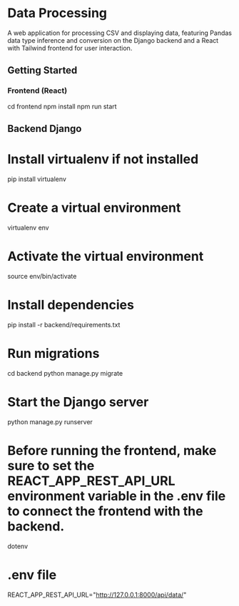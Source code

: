 # Data Processing

A web application for processing CSV and displaying data, featuring Pandas data type inference and 
conversion on the Django backend and a React with Tailwind frontend for user interaction.

## Getting Started

### Frontend (React)


cd frontend 
npm install
npm run start


## Backend Django

# Install virtualenv if not installed
pip install virtualenv

# Create a virtual environment
virtualenv env

# Activate the virtual environment
source env/bin/activate

# Install dependencies
pip install -r backend/requirements.txt

# Run migrations
cd backend
python manage.py migrate

# Start the Django server
python manage.py runserver


# Before running the frontend, make sure to set the REACT_APP_REST_API_URL environment variable in the .env file to connect the frontend with the backend.

dotenv

# .env file
REACT_APP_REST_API_URL="http://127.0.0.1:8000/api/data/"